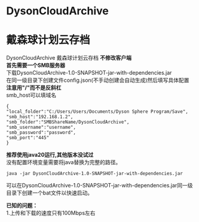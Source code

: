 # DysonCloudArchive
# 戴森球计划云存档
DysonCloudArchive 戴森球计划云存档 **不修改客户端**  
**首先需要一个SMB服务器**  
下载DysonCloudArchive-1.0-SNAPSHOT-jar-with-dependencies.jar  
在同一级目录下创建文件config.json(不手动创建会自动生成)然后填写具体配置  
**注意用"/"而不是反斜杠**  
smb_host可以填域名
```
{
"local_folder":"C:/Users/Users/Documents/Dyson Sphere Program/Save",
"smb_host":"192.168.1.2",
"smb_folder":"SMBShareName/DysonCloudArchive",
"smb_username":"username",
"smb_password":"password",
"smb_port":"445"
}
```
**推荐使用java20运行,其他版本没试过**  
没有配置环境变量需要将java替换为完整的路径。
```
java -jar DysonCloudArchive-1.0-SNAPSHOT-jar-with-dependencies.jar  
```
可以在DysonCloudArchive-1.0-SNAPSHOT-jar-with-dependencies.jar同一级目录下创建一个bat文件以快速启动。


**已知的问题：**  
1.上传和下载的速度只有100Mbps左右
